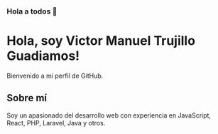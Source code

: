 ### Hola a todos 👋

# Hola, soy Victor Manuel Trujillo Guadiamos!

Bienvenido a mi perfil de GitHub. 

## Sobre mí
Soy un apasionado del desarrollo web con experiencia en JavaScript, React, PHP, Laravel, Java y otros.
